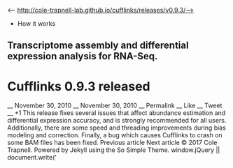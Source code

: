 <-- http://cole-trapnell-lab.github.io/cufflinks/releases/v0.9.3/-->

* How it works
## Transcriptome assembly and differential expression analysis for RNA-Seq.
# Cufflinks 0.9.3 released
__ November 30, 2010 __ November 30, 2010 __ Permalink __ Like __ Tweet __ +1
This release fixes several issues that affect abundance estimation and differential expression accuracy, and is strongly recommended for all users. Additionally, there are some speed and threading improvements during bias modeling and correction. Finally, a bug which causes Cufflinks to crash on some BAM files has been fixed.
Previous article Next article
© 2017 Cole Trapnell. Powered by Jekyll using the So Simple Theme.
window.jQuery || document.write('<script src="http://cole-trapnell- lab.github.io/cufflinks/assets/js/vendor/jquery-1.9.1.min.js"><\/script>') var _gaq = _gaq || []; var pluginUrl = '//www.google- analytics.com/plugins/ga/inpage_linkid.js'; _gaq.push(['_require', 'inpage_linkid', pluginUrl]); _gaq.push(['_setAccount', 'UA-6101038-2']); _gaq.push(['_trackPageview']); (function() { var ga = document.createElement('script'); ga.type = 'text/javascript'; ga.async = true; ga.src = ('https:' == document.location.protocol ? 'https://ssl' : 'http://www') + '.google-analytics.com/ga.js'; var s = document.getElementsByTagName('script')[0]; s.parentNode.insertBefore(ga, s); })();